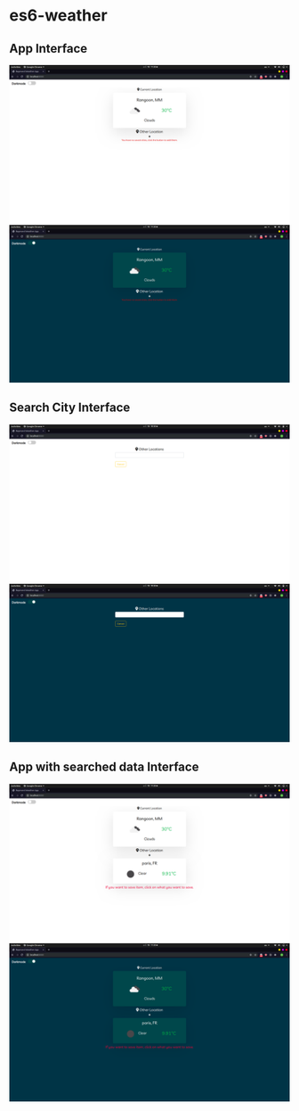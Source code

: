 # es6-weather

## App Interface

<img src='./assets/project_init_white.png'>

<img src='./assets/project_init_dark.png'>

## Search City Interface

<img src='./assets/project_search_white.png'>

<img src='./assets/project_search_dark.png'>

## App with searched data Interface

<img src='./assets/project_final_view_white.png'>

<img src='./assets/project_final_view_dark.png'>